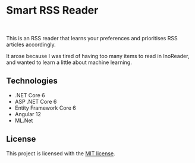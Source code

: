   # Smart RSS Reader 

<br/>

This is an RSS reader that learns your preferences and prioritises RSS articles accordingly.

It arose because I was tired of having too many items to read in InoReader, and wanted to learn a little about machine learning. 


## Technologies
* .NET Core 6
* ASP .NET Core 6
* Entity Framework Core 6
* Angular 12
* ML.Net

## License

This project is licensed with the [MIT license](LICENSE).
